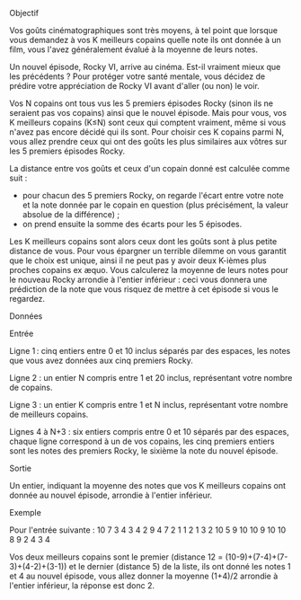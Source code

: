 Objectif

Vos goûts cinématographiques sont très moyens, à tel point que lorsque vous demandez à vos K meilleurs copains quelle note ils ont donnée à un film, vous l'avez généralement évalué à la moyenne de leurs notes.

Un nouvel épisode, Rocky VI, arrive au cinéma. Est-il vraiment mieux que les précédents ?
Pour protéger votre santé mentale, vous décidez de prédire votre appréciation de Rocky VI avant d'aller (ou non) le voir.

Vos N copains ont tous vus les 5 premiers épisodes Rocky (sinon ils ne seraient pas vos copains) ainsi que le nouvel épisode.
Mais pour vous, vos K meilleurs copains (K≤N) sont ceux qui comptent vraiment, même si vous n'avez pas encore décidé qui ils sont.
Pour choisir ces K copains parmi N, vous allez prendre ceux qui ont des goûts les plus similaires aux vôtres sur les 5 premiers épisodes Rocky.

La distance entre vos goûts et ceux d'un copain donné est calculée comme suit :
- pour chacun des 5 premiers Rocky, on regarde l'écart entre votre note et la note donnée par le copain en question (plus précisément, la valeur absolue de la différence) ;
- on prend ensuite la somme des écarts pour les 5 épisodes.


Les K meilleurs copains sont alors ceux dont les goûts sont à plus petite distance de vous. Pour vous épargner un terrible dilemme on vous garantit que le choix est unique, ainsi il ne peut pas y avoir deux K-ièmes plus proches copains ex æquo. Vous calculerez la moyenne de leurs notes pour le nouveau Rocky arrondie à l'entier inférieur : ceci vous donnera une prédiction de la note que vous risquez de mettre à cet épisode si vous le regardez.

Données

Entrée

Ligne 1 : cinq entiers entre 0 et 10 inclus séparés par des espaces, les notes que vous avez données aux cinq premiers Rocky. 

Ligne 2 : un entier N compris entre 1 et 20 inclus, représentant votre nombre de copains. 

Ligne 3 : un entier K compris entre 1 et N inclus, représentant votre nombre de meilleurs copains. 

Lignes 4 à N+3 : six entiers compris entre 0 et 10 séparés par des espaces, chaque ligne correspond à un de vos copains, les cinq premiers entiers sont les notes des premiers Rocky, le sixième la note du nouvel épisode.

Sortie

Un entier, indiquant la moyenne des notes que vos K meilleurs copains ont donnée au nouvel épisode, arrondie à l'entier inférieur.

Exemple

Pour l'entrée suivante : 
10 7 3 4 3
4
2
9 4 7 2 1 1
2 1 3 2 10 5
9 10 10 9 10 10
8 9 2 4 3 4


Vos deux meilleurs copains sont le premier (distance 12 = (10-9)+(7-4)+(7-3)+(4-2)+(3-1)) et le dernier (distance 5) de la liste, ils ont donné les notes 1 et 4 au nouvel épisode, vous allez donner la moyenne (1+4)/2 arrondie à l'entier inférieur, la réponse est donc 2.
